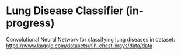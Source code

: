 # Lung Disease Classifier  (in-progress)
Convolutional Neural Network for classifying lung diseases in dataset: https://www.kaggle.com/datasets/nih-chest-xrays/data/data 
